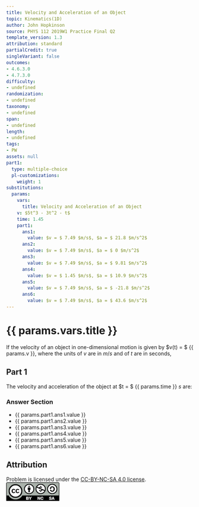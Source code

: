 ```yaml
---
title: Velocity and Acceleration of an Object
topic: Kinematics(1D)
author: John Hopkinson
source: PHYS 112 2019W1 Practice Final Q2
template_version: 1.3
attribution: standard
partialCredit: true
singleVariant: false
outcomes:
- 4.6.3.0
- 4.7.3.0
difficulty:
- undefined
randomization:
- undefined
taxonomy:
- undefined
span:
- undefined
length:
- undefined
tags:
- PW
assets: null
part1:
  type: multiple-choice
  pl-customizations:
    weight: 1
substitutions:
  params:
    vars:
      title: Velocity and Acceleration of an Object
    v: $5t^3 - 3t^2 - t$
    time: 1.45
    part1:
      ans1:
        value: $v = $ 7.49 $m/s$, $a = $ 21.8 $m/s^2$
      ans2:
        value: $v = $ 7.49 $m/s$, $a = $ 0 $m/s^2$
      ans3:
        value: $v = $ 7.49 $m/s$, $a = $ 9.81 $m/s^2$
      ans4:
        value: $v = $ 1.45 $m/s$, $a = $ 10.9 $m/s^2$
      ans5:
        value: $v = $ 7.49 $m/s$, $a = $ -21.8 $m/s^2$
      ans6:
        value: $v = $ 7.49 $m/s$, $a = $ 43.6 $m/s^2$
---
```

# {{ params.vars.title }}
If the velocity of an object in one-dimensional motion is given by $v(t) = $ {{ params.v }}, where the units of $v$ are in $m/s$ and of $t$ are in seconds,

## Part 1

The velocity and acceleration of the object at $t = $ {{ params.time }} $s$ are:

### Answer Section

- {{ params.part1.ans1.value }}
- {{ params.part1.ans2.value }}
- {{ params.part1.ans3.value }}
- {{ params.part1.ans4.value }}
- {{ params.part1.ans5.value }}
- {{ params.part1.ans6.value }}

## Attribution

Problem is licensed under the [CC-BY-NC-SA 4.0 license](https://creativecommons.org/licenses/by-nc-sa/4.0/).<br> ![The Creative Commons 4.0 license requiring attribution-BY, non-commercial-NC, and share-alike-SA license.](https://raw.githubusercontent.com/firasm/bits/master/by-nc-sa.png)